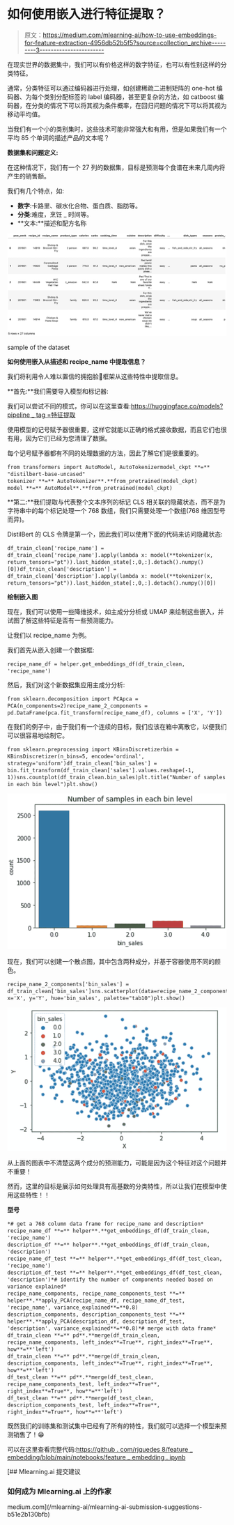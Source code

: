 # 如何使用嵌入进行特征提取？

> 原文：<https://medium.com/mlearning-ai/how-to-use-embeddings-for-feature-extraction-4956db52b5f5?source=collection_archive---------3----------------------->

在现实世界的数据集中，我们可以有价格这样的数字特征，也可以有性别这样的分类特征。

通常，分类特征可以通过编码器进行处理，如创建稀疏二进制矩阵的 one-hot 编码器、为每个类别分配标签的 label 编码器，甚至更复杂的方法，如 catboost 编码器，在分类的情况下可以将其视为条件概率，在回归问题的情况下可以将其视为移动平均值。

当我们有一个小的类别集时，这些技术可能非常强大和有用，但是如果我们有一个平均 85 个单词的描述产品的文本呢？

**数据集和问题定义:**

在这种情况下，我们有一个 27 列的数据集，目标是预测每个食谱在未来几周内将产生的销售额。

我们有几个特点，如:

*   **数字**:卡路里、碳水化合物、蛋白质、脂肪等。
*   **分类**:难度，烹饪 _ 时间等。
*   **文本:**描述和配方名称

![](img/a0c025c603a156dd93696c19c2b870f8.png)

sample of the dataset

**如何使用嵌入从描述和 recipe_name 中提取信息？**

我们将利用令人难以置信的拥抱脸🤗框架从这些特性中提取信息。

**首先:**我们需要导入模型和标记器:

我们可以尝试不同的模式，你可以在这里查看:[https://huggingface.co/models?pipeline _ tag =特征提取](https://huggingface.co/models?pipeline_tag=feature-extraction)

使用模型的记号赋予器很重要，这样它就能以正确的格式接收数据，而且它们也很有用，因为它们已经为您清理了数据。

每个记号赋予器都有不同的处理数据的方法，因此了解它们是很重要的。

```
from transformers import AutoModel, AutoTokenizermodel_ckpt **=** "distilbert-base-uncased"
tokenizer **=** AutoTokenizer**.**from_pretrained(model_ckpt)
model **=** AutoModel**.**from_pretrained(model_ckpt)
```

**第二:**我们提取与代表整个文本序列的标记 CLS 相关联的隐藏状态，而不是为字符串中的每个标记处理一个 768 数组，我们只需要处理一个数组(768 维因型号而异)。

DistilBert 的 CLS 令牌是第一个，因此我们可以使用下面的代码来访问隐藏状态:

```
df_train_clean['recipe_name'] = df_train_clean['recipe_name'].apply(lambda x: model(**tokenizer(x, return_tensors="pt")).last_hidden_state[:,0,:].detach().numpy()[0])df_train_clean['description'] = df_train_clean['description'].apply(lambda x: model(**tokenizer(x, return_tensors="pt")).last_hidden_state[:,0,:].detach().numpy()[0])
```

**绘制嵌入图**

现在，我们可以使用一些降维技术，如主成分分析或 UMAP 来绘制这些嵌入，并试图了解这些特征是否有一些预测能力。

让我们以 recipe_name 为例。

我们首先从嵌入创建一个数据框:

```
recipe_name_df = helper.get_embeddings_df(df_train_clean, 'recipe_name')
```

然后，我们对这个新数据集应用主成分分析:

```
from sklearn.decomposition import PCApca = PCA(n_components=2)recipe_name_2_components = pd.DataFrame(pca.fit_transform(recipe_name_df), columns = ['X', 'Y'])
```

在我们的例子中，由于我们有一个连续的目标，我们应该在箱中离散它，以便我们可以很容易地绘制它。

```
from sklearn.preprocessing import KBinsDiscretizerbin = KBinsDiscretizer(n_bins=5, encode='ordinal', strategy='uniform')df_train_clean['bin_sales'] = bin.fit_transform(df_train_clean['sales'].values.reshape(-1, 1))sns.countplot(df_train_clean.bin_sales)plt.title("Number of samples in each bin level")plt.show()
```

![](img/9957ec66372a8b091428912e0a8d9413.png)

现在，我们可以创建一个散点图，其中包含两种成分，并基于容器使用不同的颜色。

```
recipe_name_2_components['bin_sales'] = df_train_clean['bin_sales']sns.scatterplot(data=recipe_name_2_components, x='X', y='Y', hue='bin_sales', palette="tab10")plt.show()
```

![](img/9b240fd82acf45cffba259fe9c663bbd.png)

从上面的图表中不清楚这两个成分的预测能力，可能是因为这个特征对这个问题并不重要！

然而，这里的目标是展示如何处理具有高基数的分类特性，所以让我们在模型中使用这些特性！！

**型号**

```
*# get a 768 column data frame for recipe_name and description*
recipe_name_df **=** helper**.**get_embeddings_df(df_train_clean, 'recipe_name')
description_df **=** helper**.**get_embeddings_df(df_train_clean, 'description')
recipe_name_df_test **=** helper**.**get_embeddings_df(df_test_clean, 'recipe_name')
description_df_test **=** helper**.**get_embeddings_df(df_test_clean, 'description')*# identify the number of components needed based on variance explained*
recipe_name_components, recipe_name_components_test **=** helper**.**apply_PCA(recipe_name_df, recipe_name_df_test, 'recipe_name', variance_explained**=**0.8)
description_components, description_components_test **=** helper**.**apply_PCA(description_df, description_df_test, 'description', variance_explained**=**0.8)*# merge with data frame*
df_train_clean **=** pd**.**merge(df_train_clean, recipe_name_components, left_index**=True**, right_index**=True**, how**=**'left')
df_train_clean **=** pd**.**merge(df_train_clean, description_components, left_index**=True**, right_index**=True**, how**=**'left')
df_test_clean **=** pd**.**merge(df_test_clean, recipe_name_components_test, left_index**=True**, right_index**=True**, how**=**'left')
df_test_clean **=** pd**.**merge(df_test_clean, description_components_test, left_index**=True**, right_index**=True**, how**=**'left')
```

既然我们的训练集和测试集中已经有了所有的特性，我们就可以选择一个模型来预测销售了！😁

可以在这里查看完整代码:[https://github . com/rjguedes 8/feature _ embedding/blob/main/notebooks/feature _ embedding . ipynb](https://github.com/rjguedes8/feature_embedding/blob/main/notebooks/feature_embedding.ipynb)

[](/mlearning-ai/mlearning-ai-submission-suggestions-b51e2b130bfb) [## Mlearning.ai 提交建议

### 如何成为 Mlearning.ai 上的作家

medium.com](/mlearning-ai/mlearning-ai-submission-suggestions-b51e2b130bfb)